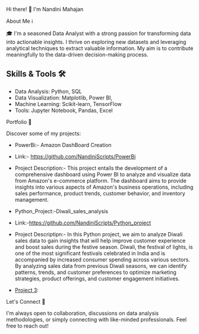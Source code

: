 Hi there! 👋 I'm Nandini Mahajan

 About Me ℹ️

🎓 I'm a seasoned Data Analyst with a strong passion for transforming data into actionable insights. I thrive on exploring new datasets and leveraging analytical techniques to extract valuable information. My aim is to contribute meaningfully to the data-driven decision-making process.

## Skills & Tools 🛠️

- Data Analysis: Python, SQL
- Data Visualization: Matplotlib, Power BI, 
- Machine Learning: Scikit-learn, TensorFlow
- Tools: Jupyter Notebook, Pandas, Excel

 
 Portfolio 🌟

Discover some of my projects:

- PowerBi:- Amazon DashBoard Creation
- Link:- https://github.com/NandiniScripts/PowerBi
- Project Description:-
  This project entails the development of a comprehensive dashboard using Power BI to analyze and visualize data from Amazon's e-commerce platform. The dashboard aims to 
  provide    insights into various aspects of Amazon's business operations, including sales performance, product trends, customer behavior, and inventory management.

- Python_Project:-Diwali_sales_analysis
- Link:-https://github.com/NandiniScripts/Python_project
- Project Descriptipn:-
  In this Python project, we aim to analyze Diwali sales data to gain insights that will help improve customer experience and boost sales during the festive season. Diwali, 
  the festival of lights, is one of the most significant festivals celebrated in India and is accompanied by increased consumer spending across various sectors. By analyzing 
  sales data from previous Diwali seasons, we can identify patterns, trends, and customer preferences to optimize marketing strategies, product offerings, and customer
  engagement initiatives.
  
- [Project 3](link-to-project): 

 Let's Connect 🤝

I'm always open to collaboration, discussions on data analysis methodologies, or simply connecting with like-minded professionals. Feel free to reach out!

